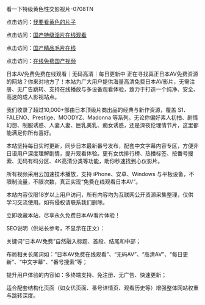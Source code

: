 看一下特级黄色性交影视片-0708TN

点击访问：<a href="https://gda-c7m.pages.dev/">我要看黄色的片子</a>

点击访问：<a href="https://tfda.pages.dev/">国产特级淫片在线观看</a>

点击访问：<a href="https://heiliaoe8ajia.pages.dev">国产精品毛片在线</a>

点击访问：<a href="https://heiliaoxqkkct.pages.dev">在线免费国产视频</a>


日本AV免费免费在线观看｜无码高清｜每日更新中
正在寻找真正日本AV免费资源的网站？你来对地方了！本站为广大用户提供海量高清免费日本AV影片，无需注册、无广告跳转、支持在线播放与多设备观看体验，致力于打造一个纯净、安全、高速的成人影视站点。

我们收录了超过10,000+部由日本顶级片商出品的经典与新作资源，覆盖 S1、FALENO、Prestige、MOODYZ、Madonna 等系列。无论你偏好素人初拍、剧情幻想、制服诱惑、人妻人妻、巨乳美乳、痴女诱惑，还是深夜伦理情节片，这里都能满足你所有喜好。

本站坚持每日实时更新，同步日本最新番号发布，配套中文字幕内容专区，方便非日语用户深度理解剧情，提升观看体验。更有女优排行榜、热播标签、按番号搜索、无码有码分区、4K高清分类等功能，助你秒速找到心仪影片。

所有视频采用云加速技术播放，支持 iPhone、安卓、Windows 与平板设备，不限制流量，不限次数，真正实现“免费在线观看日本AV”。

本站内容仅限18岁以上用户访问，所有内容均为互联网公开资源采集整理，仅供学习交流使用。如有侵权请联系我们删除。

立即收藏本站，尽享永久免费日本AV看片体验！

SEO说明（供站长参考，不显示在正文）：

关键词“日本AV免费”自然融入标题、首段、结尾和中部；

布局相关长尾词如：“日本AV免费在线观看”、“无码AV”、“高清AV”、“每日更新”、“中文字幕”、“番号搜索”等；

提升用户体验的内容如：多终端支持、免注册、无广告、快速更新；

适合配套结构化页面（如女优页面、番号详情页、观看历史等）增强整体网站权重与跳转深度。
<span style="display:none;">[Canonical link] ( ）</span>



